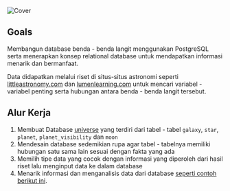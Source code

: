 ![Cover]()

## Goals

Membangun database benda - benda langit menggunakan PostgreSQL serta menerapkan konsep relational database untuk mendapatkan informasi menarik dan bermanfaat.

Data didapatkan melalui riset di situs-situs astronomi seperti [littleastronomy.com](https://littleastronomy.com/) dan [lumenlearning.com](https://courses.lumenlearning.com/suny-astronomy/) untuk mencari variabel - variabel penting serta hubungan antara benda - benda langit tersebut.

## Alur Kerja

1. Membuat Database [universe](https://github.com/dipintoo/universe_database/blob/main/universe.sql) yang terdiri dari tabel - tabel `galaxy`, `star`, `planet`, `planet_visibility` dan `moon`
2. Mendesain database sedemikian rupa agar tabel - tabelnya memiliki hubungan satu sama lain sesuai dengan fakta yang ada
3. Memilih tipe data yang cocok dengan informasi yang diperoleh dari hasil riset lalu menginput data ke dalam database
4. Menarik informasi dan menganalisis data dari database [seperti contoh berikut ini](https://github.com/dipintoo/universe_database/blob/main/analysis_queries.sql). 
